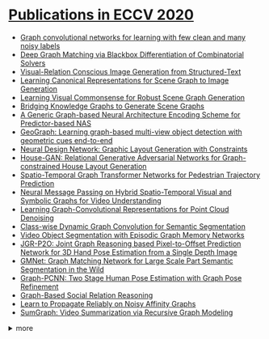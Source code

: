 # [Publications in ECCV 2020](https://eccv2020.eu/accepted-papers/)



- [Graph convolutional networks for learning with few clean and many noisy labels](https://github.com/naganandy/graph-based-deep-learning-literature/blob/master/conference-publications/folders/publications_eccv20/fcmnl_eccv20/README.md)
- [Deep Graph Matching via Blackbox Differentiation of Combinatorial Solvers](https://github.com/naganandy/graph-based-deep-learning-literature/blob/master/conference-publications/folders/publications_eccv20/bbgm_eccv20/README.md)
- [Visual-Relation Conscious Image Generation from Structured-Text](https://github.com/naganandy/graph-based-deep-learning-literature/blob/master/conference-publications/folders/publications_eccv20/igst_eccv20/README.md)
- [Learning Canonical Representations for Scene Graph to Image Generation](https://github.com/naganandy/graph-based-deep-learning-literature/blob/master/conference-publications/folders/publications_eccv20/wsgc_eccv20/README.md)
- [Learning Visual Commonsense for Robust Scene Graph Generation](https://github.com/naganandy/graph-based-deep-learning-literature/blob/master/conference-publications/folders/publications_eccv20/glat_eccv20/README.md)
- [Bridging Knowledge Graphs to Generate Scene Graphs](https://github.com/naganandy/graph-based-deep-learning-literature/blob/master/conference-publications/folders/publications_eccv20/gbnet_eccv20/README.md)
- [A Generic Graph-based Neural Architecture Encoding Scheme for Predictor-based NAS](https://github.com/naganandy/graph-based-deep-learning-literature/blob/master/conference-publications/folders/publications_eccv20/gates_eccv20/README.md)
- [GeoGraph: Learning graph-based multi-view object detection with geometric cues end-to-end](https://github.com/naganandy/graph-based-deep-learning-literature/blob/master/conference-publications/folders/publications_eccv20/geograph_eccv20/README.md)
- [Neural Design Network: Graphic Layout Generation with Constraints](https://github.com/naganandy/graph-based-deep-learning-literature/blob/master/conference-publications/folders/publications_eccv20/ndn_eccv20/README.md)
- [House-GAN: Relational Generative Adversarial Networks for Graph-constrained House Layout Generation](https://github.com/naganandy/graph-based-deep-learning-literature/blob/master/conference-publications/folders/publications_eccv20/housegan_eccv20/README.md)
- [Spatio-Temporal Graph Transformer Networks for Pedestrian Trajectory Prediction](https://github.com/naganandy/graph-based-deep-learning-literature/blob/master/conference-publications/folders/publications_eccv20/star_eccv20/README.md)
- [Neural Message Passing on Hybrid Spatio-Temporal Visual and Symbolic Graphs for Video Understanding](https://github.com/naganandy/graph-based-deep-learning-literature/blob/master/conference-publications/folders/publications_eccv20/stmpnn_eccv20/README.md)
- [Learning Graph-Convolutional Representations for Point Cloud Denoising](https://github.com/naganandy/graph-based-deep-learning-literature/blob/master/conference-publications/folders/publications_eccv20/gpdnet_eccv20/README.md)
- [Class-wise Dynamic Graph Convolution for Semantic Segmentation](https://github.com/naganandy/graph-based-deep-learning-literature/blob/master/conference-publications/folders/publications_eccv20/cdgc_eccv20/README.md)
- [Video Object Segmentation with Episodic Graph Memory Networks](https://github.com/naganandy/graph-based-deep-learning-literature/blob/master/conference-publications/folders/publications_eccv20/gmvos_eccv20/README.md)
- [JGR-P2O: Joint Graph Reasoning based Pixel-to-Offset Prediction Network for 3D Hand Pose Estimation from a Single Depth Image](https://github.com/naganandy/graph-based-deep-learning-literature/blob/master/conference-publications/folders/publications_eccv20/jgrp2o_eccv20/README.md)
- [GMNet: Graph Matching Network for Large Scale Part Semantic Segmentation in the Wild](https://github.com/naganandy/graph-based-deep-learning-literature/blob/master/conference-publications/folders/publications_eccv20/gmnet_eccv20/README.md)
- [Graph-PCNN: Two Stage Human Pose Estimation with Graph Pose Refinement](https://github.com/naganandy/graph-based-deep-learning-literature/blob/master/conference-publications/folders/publications_eccv20/graphpcnn_eccv20/README.md)
- [Graph-Based Social Relation Reasoning](https://github.com/naganandy/graph-based-deep-learning-literature/blob/master/conference-publications/folders/publications_eccv20/gr2n_eccv20/README.md)
- [Learn to Propagate Reliably on Noisy Affinity Graphs](https://github.com/naganandy/graph-based-deep-learning-literature/blob/master/conference-publications/folders/publications_eccv20/pnag_eccv20/README.md)
- [SumGraph: Video Summarization via Recursive Graph Modeling](https://github.com/naganandy/graph-based-deep-learning-literature/blob/master/conference-publications/folders/publications_eccv20/sumgraph_eccv20/README.md)



<details> 
<summary> more </summary> 

- Representative Graph Neural Network
- Pose2Mesh: Graph Convolutional Network for 3D human Pose and Mesh Recovery from 2D Human Pose
- Regression of Instance Boundary by Aggregated CNN and GCN
- Cascade Graph Neural Networks for RGB-D Salient Object Detection
- DDGCN: A Dynamic Directed Graph Convolutional Network for Action Recognition
- On Dropping Clusters to Regularize Graph Convolutional Neural Networks
- Attention-Driven Dynamic Graph Convolutional Network for Multi-Label Image Recognition
- Decoupling GCN with DropGraph Module for Skeleton-Based Action Recognition
- Multi-view adaptive graph convolutions for graph classification
- Boundary Content Graph Neural Network for Temporal Action Proposal Generation
- Empowering Relational Network by Self-Attention Augmented Conditional Random Fields for Group Activity Recognition
- Learning Lane Graph Representations for Motion Forecasting
- Region Graph Embedding Network for Zero-Shot Learning
- Pixel-Pair Occlusion Relationship Map (P2ORM): Formulation, Inference & Application
- Bounding-box Channels for Visual Relationship Detection
- JGR-P2O: Joint Graph Reasoning based Pixel-to-Offset Prediction Network for 3D Hand Pose Estimation from a Single Depth Image
- CoTeRe-Net: Discovering Collaborative Ternary Relations in Videos
- Learning Object Relation Graph and Tentative Policy for Visual Navigation
- Learning Inter-Plane Relations for Piecewise Planar Reconstruction
- Differentiable Hierarchical Graph Grouping for Multi-Person Pose Estimation
- GMNet: Graph Matching Network for Large Scale Part Semantic Segmentation in the Wild
- Cross-domain Structured Landmark Detection via Progressive Topology-Adapting Deep Graph Learning
- Deep Positional and Relational Feature Learning for Rotation-Invariant Point Cloud Analysis
- Layered Neighborhood Expansion for Incremental Multiple Graph Matching
- A Comprehensive Study of Weight Sharing in Graph Networks for 3D Human Pose Estimation
- Graph-PCNN: Two Stage Human Pose Estimation with Graph Pose Refinement
- Local Correlation Consistency for Knowledge Distillation
- Edge-aware Graph Representation Learning and Reasoning for Face Parsing
- DRG: Dual Relation Graph for Human-Object Interaction Detection
- Comprehensive Image Captioning via Scene Graph Decomposition
- Generative View-Correlation Adaptation for Semi-Supervised Multi-View Learning
- GINet: Graph Interaction Network for Scene Parsing
- Contextual Heterogeneous Graph for Human-Object Interaction Detection
- We Have So Much In Common: Modeling Semantic Relational Set Abstractions in Videos
- Graph Edit Distance Reward: Learning to Edit Scene Graph
- Propagating Over Phrase Relations for One-Stage Visual Grounding
- Encoding Structure-Texture Relation with P-Net for Anomaly Detection in Retinal Images
- Hierarchical Visual-Textual Graph for Temporal Activity Localization via Language
- TRRNet: Tree Relation Reasoning for Compositional Visual Question Answering
- Mining Inter-Video Proposal Relations for Video Object Detection
- Group Activity Prediction with Sequential Relational Anticipation Model
- Learning Structural Similarity of User Interface Layouts using Graph Networks
- SACA Net: Cybersickness Assessment of Individual Viewers for VR Content via Graph-based Symptom Relation Embedding
- Autoencoder-based Graph Construction for Semi-supervised Learning
- Inference Graphs for CNN Interpretation
- Graph Wasserstein Correlation Analysis for Movie Retrieval
- Semantic Relation Preserving Knowledge Distillation for Image-to-Image Translation
- Explainable Graph Networks for Weakly-supervised Learning of Visual Relations
- Statistical Outlier Identification in Pose Graphs Using Cycles

</details>

